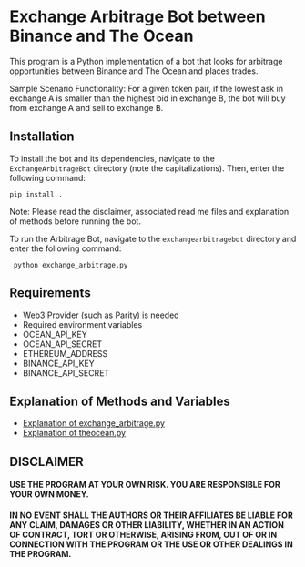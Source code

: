 # Exchange Arbitrage Bot between Binance and The Ocean

This program is a Python implementation of a bot that looks for arbitrage opportunities between Binance and The Ocean and places trades. 

Sample Scenario Functionality:
For a given token pair, if the lowest ask in exchange A is smaller than the highest bid in exchange B, the bot will buy from exchange A and sell to exchange B.

## Installation
To install the bot and its dependencies, navigate to the `ExchangeArbitrageBot` directory (note the capitalizations). Then, enter the following command:
 ```
 pip install .
 ```

Note: Please read the disclaimer, associated read me files and explanation of methods before running the bot.

To run the Arbitrage Bot, navigate to the `exchangearbitragebot` directory and enter the following command:
```
 python exchange_arbitrage.py
```

## Requirements
- Web3 Provider (such as Parity) is needed
- Required environment variables
 - OCEAN_API_KEY
 - OCEAN_API_SECRET
 - ETHEREUM_ADDRESS 
 - BINANCE_API_KEY
 - BINANCE_API_SECRET

## Explanation of Methods and Variables
 - [Explanation of exchange_arbitrage.py](../exchangearbitragebot/exchange_arbitrage_README.md)
 - [Explanation of theocean.py](../exchangearbitragebot/exchanges/theocean_README.md)

## DISCLAIMER
#### USE THE PROGRAM AT YOUR OWN RISK. YOU ARE RESPONSIBLE FOR YOUR OWN MONEY. 
#### IN NO EVENT SHALL THE AUTHORS OR THEIR AFFILIATES BE LIABLE FOR ANY CLAIM, DAMAGES OR OTHER LIABILITY, WHETHER IN AN ACTION OF CONTRACT, TORT OR OTHERWISE, ARISING FROM, OUT OF OR IN CONNECTION WITH THE PROGRAM OR THE USE OR OTHER DEALINGS IN THE PROGRAM.

